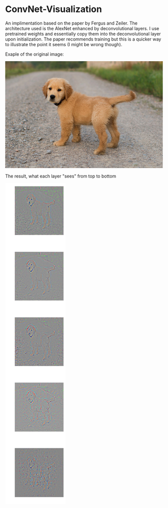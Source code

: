 # ConvNet-Visualization

An implimentation based on the paper by Fergus and Zeiler. The architecture used is the AlexNet enhanced by deconvolutional layers. I use pretrained weights and essentially copy them into the deconvolutional layer upon initialization. The paper recommends training but this is a quicker way to illustrate the point it seems (I might be wrong though).

Exaple of the original image:

![Puppy Dog](puppy-dog.jpg)

The result, what each layer "sees" from top to bottom

![Puppy Dog as Seen by DeconvNet](visual-puppy-dog.jpg)
